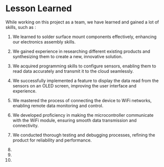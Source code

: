 # Lesson Learned

While working on this project as a team, we have learned and gained a lot of skills, such as :

1. We learned to solder surface mount components effectively, enhancing our electronics assembly skills.  

2. We gained experience in researching different existing products and synthesizing them to create a new, innovative solution.

3. We acquired programming skills to configure sensors, enabling them to read data accurately and transmit it to the cloud seamlessly.

4. We successfully implemented a feature to display the data read from the sensors on an OLED screen, improving the user interface and experience.

5. We mastered the process of connecting the device to WiFi networks, enabling remote data monitoring and control.

6. We developed proficiency in making the microcontroller communicate with the WiFi module, ensuring smooth data transmission and connectivity.

7. We conducted thorough testing and debugging processes, refining the product for reliability and performance.

8. 

9.

10.
